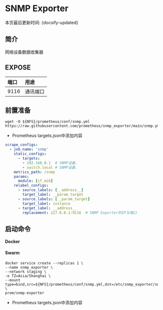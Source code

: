 # SNMP Exporter

本页最后更新时间: {docsify-updated}

## 简介

网络设备数据收集器

## EXPOSE

| 端口 | 用途 |
| :--- | :--- |
| 9116 | 通讯端口 |

## 前置准备

```text
wget -O ${NFS}/prometheus/conf/snmp.yml https://raw.githubusercontent.com/prometheus/snmp_exporter/main/snmp.yml
```

* Prometheus targets.json中添加内容

```yaml
scrape_configs:
  - job_name: 'snmp'
    static_configs:
      - targets:
        - 192.168.0.1  # SNMP设备.
        - switch.local # SNMP设备.
    metrics_path: /snmp
    params:
      module: [if_mib]
    relabel_configs:
      - source_labels: [__address__]
        target_label: __param_target
      - source_labels: [__param_target]
        target_label: instance
      - target_label: __address__
        replacement: 127.0.0.1:9116  # SNMP Exporter的IP与端口
```

## 启动命令

<!-- tabs:start -->
#### **Docker**



#### **Swarm**
```text
docker service create --replicas 1 \
--name snmp_exporter \
--network staging \
-e TZ=Asia/Shanghai \
--mount type=bind,src=${NFS}/prometheus/conf/snmp.yml,dst=/etc/snmp_exporter/snmp.yml \
prom/snmp-exporter
```

<!-- tabs:end -->

* Prometheus targets.json中添加内容

